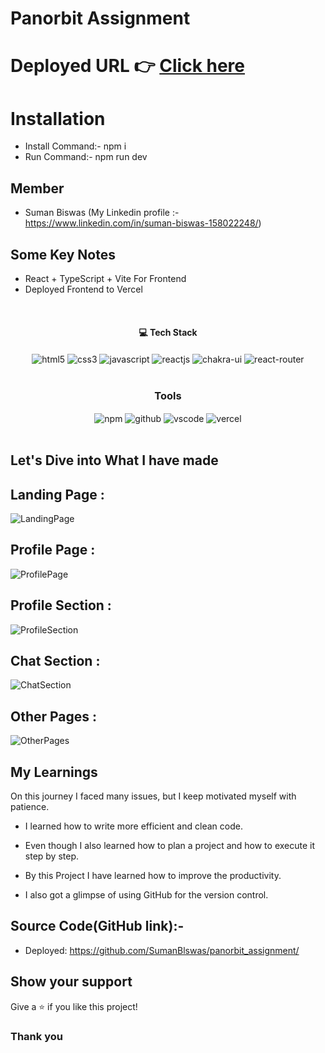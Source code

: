 # Panorbit Assignment

# Deployed URL 👉 [Click here](https://panorbit-users.vercel.app/)

# Installation

- Install Command:- npm i
- Run Command:- npm run dev

## Member

- Suman Biswas (My Linkedin profile :- https://www.linkedin.com/in/suman-biswas-158022248/)
  <br/>

## Some Key Notes

- React + TypeScript + Vite For Frontend
- Deployed Frontend to Vercel

<br/>
<h4 align="center">💻 Tech Stack</h4>
 <div align="center">
 <img src = "https://img.shields.io/badge/html5-%23E34F26.svg?style=for-the-badge&logo=html5&logoColor=white" align="center" alt="html5">
 <img src = "https://img.shields.io/badge/css3-%231572B6.svg?style=for-the-badge&logo=css3&logoColor=white" align="center" alt="css3">
 <img src="https://img.shields.io/badge/javascript-%23323330.svg?style=for-the-badge&logo=javascript&logoColor=%23F7DF1E"  align="center" alt="javascript" />
 <img src="https://img.shields.io/badge/React-20232A?style=for-the-badge&logo=react&logoColor=61DAFB"  align="center" alt="reactjs" />
   <img src = "https://img.shields.io/badge/chakra ui-%234ED1C5.svg?style=for-the-badge&logo=chakraui&logoColor=white" align="center" alt="chakra-ui"/>
  <img src="https://img.shields.io/badge/React_Router-CA4245?style=for-the-badge&logo=react-router&logoColor=white"  align="center" alt="react-router" />
</div>
<br/>

<div align="center"><h3 align="center">Tools</h3> 
  <img src = "https://img.shields.io/badge/NPM-%23000000.svg?style=for-the-badge&logo=npm&logoColor=white" align="center" alt="npm">
  <img src="https://img.shields.io/badge/GitHub-100000?style=for-the-badge&logo=github&logoColor=white"  align="center" alt="github"/>
   <img src="https://img.shields.io/badge/Visual%20Studio-5C2D91.svg?style=for-the-badge&logo=visual-studio&logoColor=white"  align="center" alt="vscode"/>
    <img src="https://img.shields.io/badge/vercel-%23000000.svg?style=for-the-badge&logo=vercel&logoColor=white"  align="center" alt="vercel"/>
</div>
<br/>

## Let's Dive into What I have made


## Landing Page :

![LandingPage](https://github.com/SumanBlswas/Rannaghar/assets/112753516/e04d97ad-ee01-4cb2-a13d-e1d19d1d3b24)

## Profile Page :

![ProfilePage](https://github.com/SumanBlswas/Rannaghar/assets/112753516/d9e83eaf-4857-4fcb-9528-ec416f3eb84a)

## Profile Section :

![ProfileSection](https://github.com/SumanBlswas/Rannaghar/assets/112753516/48d81508-88ea-4d7f-b843-06af9fc76dd7)

## Chat Section :

![ChatSection](https://github.com/SumanBlswas/Rannaghar/assets/112753516/9963324c-4b7b-41fc-8472-79535c0de02f)

## Other Pages :

![OtherPages](https://github.com/SumanBlswas/Rannaghar/assets/112753516/b6e7d2fd-5085-4682-a02b-d9fe4a2cf7a8)


## My Learnings

On this journey I faced many issues, but I keep motivated myself with patience.

- I learned how to write more efficient and clean code.

- Even though I also learned how to plan a project and how to execute it step by step.

- By this Project I have learned how to improve the productivity.

- I also got a glimpse of using GitHub for the version control.

## Source Code(GitHub link):- 
- Deployed: https://github.com/SumanBlswas/panorbit_assignment/

## Show your support

Give a ⭐️ if you like this project!

### Thank you
